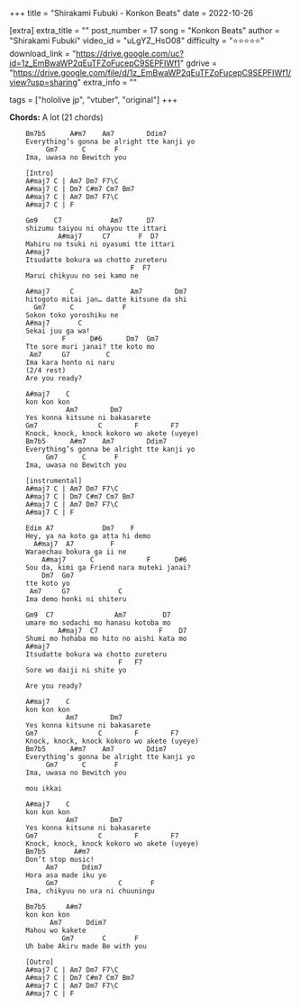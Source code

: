 +++
title = "Shirakami Fubuki - Konkon Beats"
date = 2022-10-26

[extra]
extra_title = ""
post_number = 17
song = "Konkon Beats"
author = "Shirakami Fubuki"
video_id = "uLgYZ_HsO08"
difficulty = "⭐⭐⭐⭐⭐"
download_link = "https://drive.google.com/uc?id=1z_EmBwaWP2qEuTFZoFucepC9SEPFIWf1"
gdrive = "https://drive.google.com/file/d/1z_EmBwaWP2qEuTFZoFucepC9SEPFIWf1/view?usp=sharing"
extra_info = ""

tags = ["hololive jp", "vtuber", "original"]
+++

**Chords:** A lot (<a title="A7 Am7 A#m7 A#maj7
Bm7 Bm7b5
C C7 Cm7 C#m7
D7 Ddim7 Dm7 D#6
Edim
F F7 F7\C
G7 Gm7 Gm9">21 chords</a>)

```
    Bm7b5      A#m7    Am7        Ddim7       
    Everything’s gonna be alright tte kanji yo
         Gm7      C       F  
    Ima, uwasa no Bewitch you

    [Intro]
    A#maj7 C | Am7 Dm7 F7\C
    A#maj7 C | Dm7 C#m7 Cm7 Bm7
    A#maj7 C | Am7 Dm7 F7\C
    A#maj7 C | F

    Gm9    C7            Am7      D7   
    shizumu taiyou ni ohayou tte ittari
            A#maj7     C7       F  D7    
    Mahiru no tsuki ni oyasumi tte ittari
    A#maj7                             
    Itsudatte bokura wa chotto zureteru
                              F  F7
    Marui chikyuu no sei kamo ne   

    A#maj7     C              Am7        Dm7
    hitogoto mitai jan… datte kitsune da shi
      Gm7      C            F
    Sokon toko yoroshiku ne  
    A#maj7       C  
    Sekai juu ga wa!
             F      D#6      Dm7  Gm7
    Tte sore muri janai? tte koto mo
     Am7     G7         C 
    Ima kara honto ni naru
    (2/4 rest)
    Are you ready?

    A#maj7    C
    kon kon kon
              Am7        Dm7       
    Yes konna kitsune ni bakasarete
    Gm7               C        F        F7     
    Knock, knock, knock kokoro wo akete (uyeye)
    Bm7b5      A#m7    Am7        Ddim7       
    Everything’s gonna be alright tte kanji yo
         Gm7      C       F  
    Ima, uwasa no Bewitch you

    [instrumental]
    A#maj7 C | Am7 Dm7 F7\C
    A#maj7 C | Dm7 C#m7 Cm7 Bm7
    A#maj7 C | Am7 Dm7 F7\C
    A#maj7 C | F

    Edim A7            Dm7    F    
    Hey, ya na koto ga atta hi demo
      A#maj7  A7         F   
    Waraechau bokura ga ii ne
        A#maj7      C             F      D#6     
    Sou da, kimi ga Friend nara muteki janai?
        Dm7  Gm7
    tte koto yo
     Am7     G7            C 
    Ima demo honki ni shiteru

    Gm9  C7               Am7         D7
    umare mo sodachi mo hanasu kotoba mo
            A#maj7  C7               F    D7
    Shumi mo hohaba mo hito no aishi kata mo
    A#maj7                             
    Itsudatte bokura wa chotto zureteru
                           F   F7
    Sore wo daiji ni shite yo    

    Are you ready?

    A#maj7    C
    kon kon kon
              Am7        Dm7       
    Yes konna kitsune ni bakasarete
    Gm7               C        F        F7     
    Knock, knock, knock kokoro wo akete (uyeye)
    Bm7b5      A#m7    Am7        Ddim7       
    Everything’s gonna be alright tte kanji yo
         Gm7      C       F  
    Ima, uwasa no Bewitch you

    mou ikkai

    A#maj7    C
    kon kon kon
              Am7        Dm7       
    Yes konna kitsune ni bakasarete
    Gm7               C        F        F7     
    Knock, knock, knock kokoro wo akete (uyeye)
    Bm7b5       A#m7 
    Don’t stop music!
         Am7      Ddim7 
    Hora asa made iku yo
         Gm7               C       F
    Ima, chikyuu no ura ni chuuningu

    Bm7b5     A#m7
    kon kon kon   
          Am7      Ddim7
    Mahou wo kakete     
             Gm7       C       F  
    Uh babe Akiru made Be with you

    [Outro]
    A#maj7 C | Am7 Dm7 F7\C
    A#maj7 C | Dm7 C#m7 Cm7 Bm7
    A#maj7 C | Am7 Dm7 F7\C
    A#maj7 C | F
```